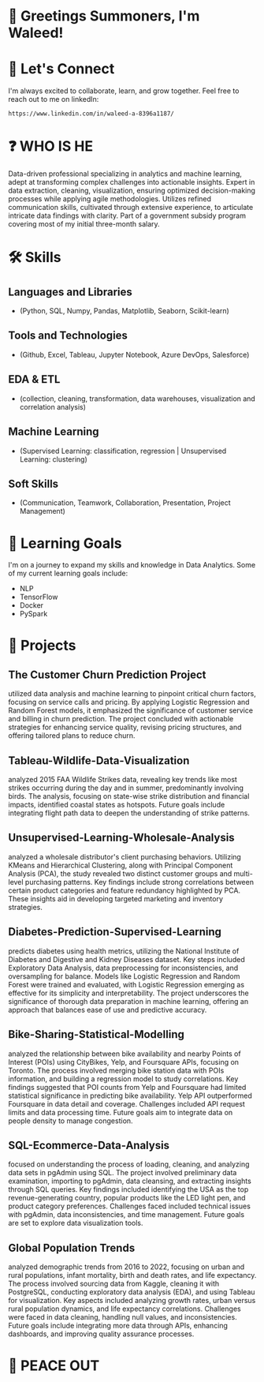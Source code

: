 # 👋 Greetings Summoners, I'm Waleed!

# 🤝 Let's Connect

I'm always excited to collaborate, learn, and grow together. Feel free to reach out to me on linkedIn:

    https://www.linkedin.com/in/waleed-a-8396a1187/

# ❓ WHO IS HE
Data-driven professional specializing in analytics and machine learning, adept at transforming complex challenges into actionable insights. Expert in data extraction, cleaning, visualization, ensuring optimized decision-making processes while applying agile methodologies. Utilizes refined communication skills, cultivated through extensive experience, to articulate intricate data findings with clarity. Part of a government subsidy program covering most of my initial three-month salary.

# 🛠️ Skills

## Languages and Libraries
- (Python, SQL, Numpy, Pandas, Matplotlib, Seaborn, Scikit-learn)
## Tools and Technologies 
- (Github, Excel, Tableau, Jupyter Notebook, Azure DevOps, Salesforce)
## EDA & ETL 
- (collection, cleaning, transformation, data warehouses, visualization and correlation analysis)
## Machine Learning 
- (Supervised Learning: classification, regression | Unsupervised Learning: clustering)
## Soft Skills 
- (Communication, Teamwork, Collaboration, Presentation, Project Management)

# 🌱 Learning Goals

I'm on a journey to expand my skills and knowledge in Data Analytics. Some of my current learning goals include:

- NLP
- TensorFlow
- Docker
- PySpark

# 🔭 Projects

## The Customer Churn Prediction Project 
utilized data analysis and machine learning to pinpoint critical churn factors, focusing on service calls and pricing. By applying Logistic Regression and Random Forest models, it emphasized the significance of customer service and billing in churn prediction. The project concluded with actionable strategies for enhancing service quality, revising pricing structures, and offering tailored plans to reduce churn.

## Tableau-Wildlife-Data-Visualization
analyzed 2015 FAA Wildlife Strikes data, revealing key trends like most strikes occurring during the day and in summer, predominantly involving birds. The analysis, focusing on state-wise strike distribution and financial impacts, identified coastal states as hotspots. Future goals include integrating flight path data to deepen the understanding of strike patterns.

## Unsupervised-Learning-Wholesale-Analysis 
analyzed a wholesale distributor's client purchasing behaviors. Utilizing KMeans and Hierarchical Clustering, along with Principal Component Analysis (PCA), the study revealed two distinct customer groups and multi-level purchasing patterns. Key findings include strong correlations between certain product categories and feature redundancy highlighted by PCA. These insights aid in developing targeted marketing and inventory strategies.

## Diabetes-Prediction-Supervised-Learning
predicts diabetes using health metrics, utilizing the National Institute of Diabetes and Digestive and Kidney Diseases dataset. Key steps included Exploratory Data Analysis, data preprocessing for inconsistencies, and oversampling for balance. Models like Logistic Regression and Random Forest were trained and evaluated, with Logistic Regression emerging as effective for its simplicity and interpretability. The project underscores the significance of thorough data preparation in machine learning, offering an approach that balances ease of use and predictive accuracy.

## Bike-Sharing-Statistical-Modelling 
analyzed the relationship between bike availability and nearby Points of Interest (POIs) using CityBikes, Yelp, and Foursquare APIs, focusing on Toronto. The process involved merging bike station data with POIs information, and building a regression model to study correlations. Key findings suggested that POI counts from Yelp and Foursquare had limited statistical significance in predicting bike availability. Yelp API outperformed Foursquare in data detail and coverage. Challenges included API request limits and data processing time. Future goals aim to integrate data on people density to manage congestion.

## SQL-Ecommerce-Data-Analysis 
focused on understanding the process of loading, cleaning, and analyzing data sets in pgAdmin using SQL. The project involved preliminary data examination, importing to pgAdmin, data cleansing, and extracting insights through SQL queries. Key findings included identifying the USA as the top revenue-generating country, popular products like the LED light pen, and product category preferences. Challenges faced included technical issues with pgAdmin, data inconsistencies, and time management. Future goals are set to explore data visualization tools.

## Global Population Trends
analyzed demographic trends from 2016 to 2022, focusing on urban and rural populations, infant mortality, birth and death rates, and life expectancy. The process involved sourcing data from Kaggle, cleaning it with PostgreSQL, conducting exploratory data analysis (EDA), and using Tableau for visualization. Key aspects included analyzing growth rates, urban versus rural population dynamics, and life expectancy correlations. Challenges were faced in data cleaning, handling null values, and inconsistencies. Future goals include integrating more data through APIs, enhancing dashboards, and improving quality assurance processes.
    
# 🚀 PEACE OUT 

<!--
**TRAP33ZOID/TRAP33ZOID** is a ✨ _special_ ✨ repository because its `README.md` (this file) appears on your GitHub profile.

Here are some ideas to get you started:

- 🔭 I’m currently working on ...
- 🌱 I’m currently learning ...
- 👯 I’m looking to collaborate on ...
- 🤔 I’m looking for help with ...
- 💬 Ask me about ...
- 📫 How to reach me: ...
- 😄 Pronouns: ...
- ⚡ Fun fact: ...
-->
